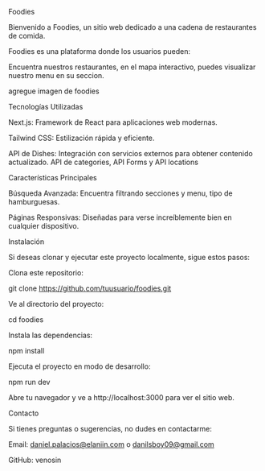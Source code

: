 Foodies

Bienvenido a Foodies, un sitio web dedicado a una cadena de restaurantes de comida.

Foodies es una plataforma donde los usuarios pueden:

Encuentra nuestros restaurantes, en el mapa interactivo, 
puedes visualizar nuestro menu en su seccion. 

agregue imagen de foodies 

Tecnologías Utilizadas

Next.js: Framework de React para aplicaciones web modernas.

Tailwind CSS: Estilización rápida y eficiente.

API de Dishes: Integración con servicios externos para obtener contenido actualizado.
API de categories, API Forms y API locations

Características Principales

Búsqueda Avanzada: Encuentra filtrando secciones y menu, tipo de hamburguesas.

Páginas Responsivas: Diseñadas para verse increíblemente bien en cualquier dispositivo.

Instalación

Si deseas clonar y ejecutar este proyecto localmente, sigue estos pasos:

Clona este repositorio:

git clone https://github.com/tuusuario/foodies.git

Ve al directorio del proyecto:

cd foodies

Instala las dependencias:

npm install

Ejecuta el proyecto en modo de desarrollo:

npm run dev

Abre tu navegador y ve a http://localhost:3000 para ver el sitio web.

Contacto

Si tienes preguntas o sugerencias, no dudes en contactarme:

Email: daniel.palacios@elaniin.com
o danilsboy09@gmail.com

GitHub: venosin
